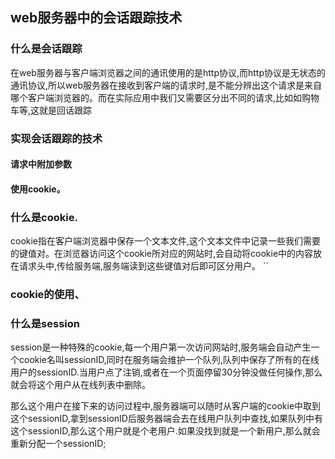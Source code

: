 ## web服务器中的会话跟踪技术

### 什么是会话跟踪
  在web服务器与客户端浏览器之间的通讯使用的是http协议,而http协议是无状态的通讯协议,所以web服务器在接收到客户端的请求时,是不能分辨出这个请求是来自哪个客户端浏览器的。而在实际应用中我们又需要区分出不同的请求,比如如购物车等,这就是回话跟踪
  
### 实现会话跟踪的技术
#### 请求中附加参数
#### 使用cookie。

### 什么是cookie.
 cookie指在客户端浏览器中保存一个文本文件,这个文本文件中记录一些我们需要的键值对。在浏览器访问这个cookie所对应的网站时,会自动将cookie中的内容放在请求头中,传给服务端,服务端读到这些键值对后即可区分用户。
 ``
### cookie的使用、


### 什么是session 
   session是一种特殊的cookie,每一个用户第一次访问网站时,服务端会自动产生一个cookie名叫sessionID,同时在服务端会维护一个队列,队列中保存了所有的在线用户的sessionID.当用户点了注销,或者在一个页面停留30分钟没做任何操作,那么就会将这个用户从在线列表中删除。
   
   那么这个用户在接下来的访问过程中,服务器端可以随时从客户端的cookie中取到这个sessionID,拿到sessionID后服务器端会去在线用户队列中查找,如果队列中有这个sessionID,那么这个用户就是个老用户.如果没找到就是一个新用户,那么就会重新分配一个sessionID;